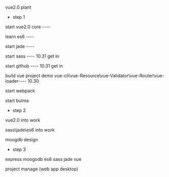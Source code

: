 vue2.0 plant

* step 1

start vue2.0 core ---- 

learn es6 ---- 

start jade ---- 

start sass ---- 10.31 get in

start github ---- 10.31 get in

build vue project demo vue-cli\vue-Resource\vue-Validator\vue-Router\vue-loader\---- 10.30 

start webpack

start bulma


* step 2

vue2.0 into work

sass\jade\es6 into work

moogdb design


* step 3

 express moogodb es6 sass jade vue 
 
 project manage (web app desktop)
